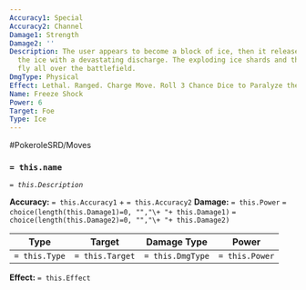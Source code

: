 ```yaml
---
Accuracy1: Special
Accuracy2: Channel
Damage1: Strength
Damage2: ''
Description: The user appears to become a block of ice, then it releases itself from
  the ice with a devastating discharge. The exploding ice shards and the lightning
  fly all over the battlefield.
DmgType: Physical
Effect: Lethal. Ranged. Charge Move. Roll 3 Chance Dice to Paralyze the Foe. -1 Accuracy.
Name: Freeze Shock
Power: 6
Target: Foe
Type: Ice
---
```


#PokeroleSRD/Moves

### `= this.name` 
*`= this.Description`*

**Accuracy:** `= this.Accuracy1` + `= this.Accuracy2`
**Damage:** `= this.Power` `= choice(length(this.Damage1)=0, "","\+ "+ this.Damage1)` `= choice(length(this.Damage2)=0, "","\+ "+ this.Damage2)`

| Type          | Target          | Damage Type          | Power          |
| ------------- | --------------- | ---------------- | -------------- |
| `= this.Type` | `= this.Target` | `= this.DmgType` | `= this.Power` | 

**Effect:** `= this.Effect`